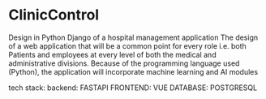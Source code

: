 # ClinicControl
Design in Python Django of a hospital management application
The design of a web application that will be a common point for every role i.e. both Patients and employees at every level of both the medical and administrative divisions. Because of the programming language used (Python), the application will incorporate machine learning and AI modules

tech stack:
backend: FASTAPI
FRONTEND: VUE
DATABASE: POSTGRESQL 
